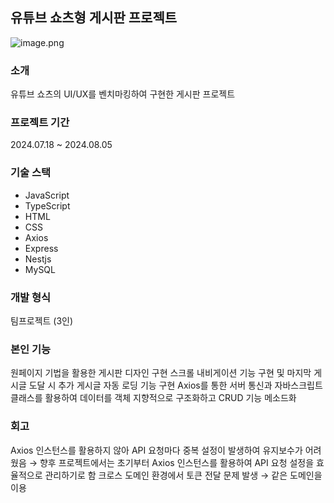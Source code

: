 ## 유튜브 쇼츠형 게시판 프로젝트

![image.png](https://prod-files-secure.s3.us-west-2.amazonaws.com/f8fbd611-03fe-499e-9f28-f1e77fa9a53e/41d78a67-c4f8-40b7-9730-60952faf2ca8/image.png)

### 소개

유튜브 쇼츠의 UI/UX를 벤치마킹하여 구현한 게시판 프로젝트

### 프로젝트 기간

2024.07.18 ~ 2024.08.05

### 기술 스택

- JavaScript
- TypeScript
- HTML
- CSS
- Axios
- Express
- Nestjs
- MySQL

### 개발 형식

팀프로젝트 (3인)

### 본인 기능

원페이지 기법을 활용한 게시판 디자인 구현
스크롤 내비게이션 기능 구현 및 마지막 게시글 도달 시 추가 게시글 자동 로딩 기능 구현
Axios를 통한 서버 통신과 자바스크립트 클래스를 활용하여 데이터를 객체 지향적으로 구조화하고 CRUD 기능 메소드화

### 회고

Axios 인스턴스를 활용하지 않아 API 요청마다 중복 설정이 발생하여 유지보수가 어려웠음 → 향후 프로젝트에서는 초기부터 Axios 인스턴스를 활용하여 API 요청 설정을 효율적으로 관리하기로 함
크로스 도메인 환경에서 토큰 전달 문제 발생 → 같은 도메인을 이용
